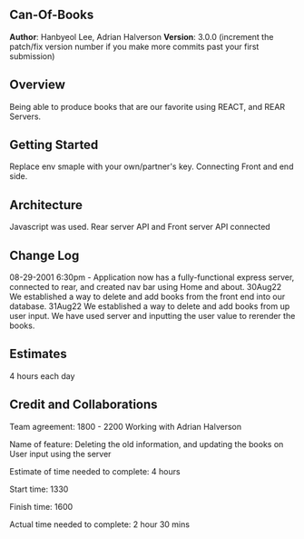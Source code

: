 
## Can-Of-Books

**Author**: Hanbyeol Lee, Adrian Halverson
**Version**: 3.0.0 (increment the patch/fix version number if you make more commits past your first submission)

## Overview
Being able to produce books that are our favorite using REACT, and REAR Servers.

## Getting Started
Replace env smaple with your own/partner's key. Connecting Front and end side.

## Architecture
Javascript was used. Rear server API and Front server API connected

## Change Log

08-29-2001 6:30pm - Application now has a fully-functional express server, connected to rear, and created nav bar using Home and about.
30Aug22 We established a way to delete and add books from the front end into our database.
31Aug22 We established a way to delete and add books from up user input. We have used server and inputting the user value to rerender the books.

## Estimates

4 hours each day

## Credit and Collaborations

Team agreement: 1800 - 2200
Working with Adrian Halverson

Name of feature: Deleting the old information, and updating the books on User input using the server

Estimate of time needed to complete: 4 hours

Start time: 1330

Finish time: 1600

Actual time needed to complete: 2 hour 30 mins